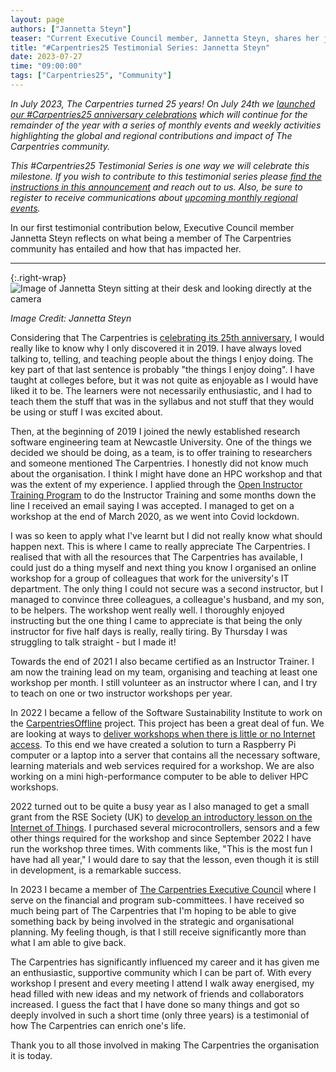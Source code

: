```yaml
---
layout: page
authors: ["Jannetta Steyn"]
teaser: "Current Executive Council member, Jannetta Steyn, shares her journey with The Carpentries."
title: "#Carpentries25 Testimonial Series: Jannetta Steyn"
date: 2023-07-27
time: "09:00:00"
tags: ["Carpentries25", "Community"]
---
```


_In July 2023, The Carpentries turned 25 years! On July 24th we [launched our #Carpentries25 anniversary celebrations](https://www.youtube.com/watch?v=VKAwEPLnqxA) which will continue for the remainder of the year with a series of monthly events and weekly activities highlighting the global and regional contributions and impact of The Carpentries community._

_This #Carpentries25 Testimonial Series is one way we will celebrate this milestone. If you wish to contribute to this testimonial series please [find the instructions in this announcement](https://carpentries.org/blog/2023/07/carpentries25-campaign-announcement/) and reach out to us. Also, be sure to register to receive communications about [upcoming monthly regional events](https://www.eventbrite.com/e/the-carpentries-25th-anniversary-celebration-series-tickets-653267058357?aff=oddtdtcreator)._

In our first testimonial contribution below, Executive Council member Jannetta Steyn reflects on what being a member of The Carpentries community has entailed and how that has impacted her.

----------------

{:.right-wrap}
![Image of Jannetta Steyn sitting at their desk and looking directly at the camera](/blog/2023/07/2023-07-27-jannetta-steyn-photo.jpg)

*Image Credit: Jannetta Steyn*

Considering that The Carpentries is [celebrating its 25th anniversary](https://carpentries.org/blog/2023/07/carpentries25-campaign-announcement/), I would really like to know why I only discovered it in 2019. I have always loved talking to, telling, and teaching people about the things I enjoy doing. The key part of that last sentence is probably "the things I enjoy doing". I have taught at colleges before, but it was not quite as enjoyable as I would have liked it to be. The learners were not necessarily enthusiastic, and I had to teach them the stuff that was in the syllabus and not stuff that they would be using or stuff I was excited about.

Then, at the beginning of 2019 I joined the newly established research software engineering team at Newcastle University. One of the things we decided we should be doing, as a team, is to offer training to researchers and someone mentioned The Carpentries. I honestly did not know much about the organisation. I think I might have done an HPC workshop and that was the extent of my experience. I applied through the [Open Instructor Training Program](https://carpentries.org/become-instructor/) to do the Instructor Training and some months down the line I received an email saying I was accepted. I managed to get on a workshop at the end of March 2020, as we went into Covid lockdown.

I was so keen to apply what I've learnt but I did not really know what should happen next. This is where I came to really appreciate The Carpentries. I realised that with all the resources that The Carpentries has available, I could just do a thing myself and next thing you know I organised an online workshop for a group of colleagues that work for the university's IT department. The only thing I could not secure was a second instructor, but I managed to convince three colleagues, a colleague's husband, and my son, to be helpers. The workshop went really well. I thoroughly enjoyed instructing but the one thing I came to appreciate is that being the only instructor for five half days is really, really tiring. By Thursday I was struggling to talk straight - but I made it!

Towards the end of 2021 I also became certified as an Instructor Trainer. I am now the training lead on my team, organising and teaching at least one workshop per month. I still volunteer as an instructor where I can, and I try to teach on one or two instructor workshops per year.

In 2022 I became a fellow of the Software Sustainability Institute to work on the [CarpentriesOffline](https://carpentriesoffline.org) project. This project has been a great deal of fun. We are looking at ways to [deliver workshops when there is little or no Internet access](https://carpentries.org/blog/2022/12/carpentries-offline-carpentrycon/). To this end we have created a solution to turn a Raspberry Pi computer or a laptop into a server that contains all the necessary software, learning materials and web services required for a workshop. We are also working on a mini high-performance computer to be able to deliver HPC workshops.

2022 turned out to be quite a busy year as I also managed to get a small grant from the RSE Society (UK) to [develop an introductory lesson on the Internet of Things](https://society-rse.org/iot-for-novices-in-south-africa/). I purchased several microcontrollers, sensors and a few other things required for the workshop and since September 2022 I have run the workshop three times. With comments like, "This is the most fun I have had all year," I would dare to say that the lesson, even though it is still in development, is a remarkable success.

In 2023 I became a member of [The Carpentries Executive Council](https://carpentries.org/blog/2022/11/carpentries-2023-executive-council-election-nominees/) where I serve on the financial and program sub-committees. I have received so much being part of The Carpentries that I'm hoping to be able to give something back by being involved in the strategic and organisational planning. My feeling though, is that I still receive significantly more than what I am able to give back.

The Carpentries has significantly influenced my career and it has given me an enthusiastic, supportive community which I can be part of. With every workshop I present and every meeting I attend I walk away energised, my head filled with new ideas and my network of friends and collaborators increased. I guess the fact that I have done so many things and got so deeply involved in such a short time (only three years) is a testimonial of how The Carpentries can enrich one's life.

Thank you to all those involved in making The Carpentries the organisation it is today.
